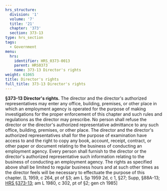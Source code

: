 ```yaml
---
hrs_structure:
  division: '1'
  volume: '7'
  title: '21'
  chapter: '373'
  section: 373-13
type: hrs_section
tags:
  - Government
menu:
  hrs:
    identifier: HRS_0373-0013
    parent: HRS0373
    name: 373-13 Director's rights
weight: 61065
title: Director's rights
full_title: 373-13 Director's rights
---
```

**§373-13 Director's rights.** The director and the director's authorized representatives may enter any office, building, premises, or other place in which an employment agency is operated for the purpose of making investigations for the proper enforcement of this chapter and such rules and regulations as the director may prescribe. No person shall refuse the director or the director's authorized representative admittance to any such office, building, premises, or other place. The director and the director's authorized representatives shall for the purpose of examination have access to and the right to copy any book, account, receipt, contract, or other paper or document relating to the business of conducting an employment agency. Every person shall furnish to the director or the director's authorized representative such information relating to the business of conducting an employment agency. The rights as specified above shall be limited to regular business hours and at such other times as the director feels will be necessary to effectuate the purpose of this chapter. [L 1959, c 264, pt of §3; am L Sp 1959 2d, c 1, §27; Supp, §88A-13; [HRS §373-13](/title-21/chapter-373/section-373-13/); am L 1980, c 302, pt of §2; gen ch 1985]